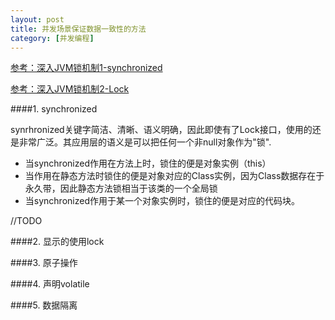```yaml
---
layout: post
title: 并发场景保证数据一致性的方法
category: [并发编程]
---
```

[参考：深入JVM锁机制1-synchronized ](http://blog.csdn.net/chen77716/article/details/6618779)

[参考：深入JVM锁机制2-Lock ](http://blog.csdn.net/chen77716/article/details/6618779)



####1.	 synchronized

synrhronized关键字简洁、清晰、语义明确，因此即使有了Lock接口，使用的还是非常广泛。其应用层的语义是可以把任何一个非null对象作为"锁".

* 当synchronized作用在方法上时，锁住的便是对象实例（this）
* 当作用在静态方法时锁住的便是对象对应的Class实例，因为Class数据存在于永久带，因此静态方法锁相当于该类的一个全局锁
* 当synchronized作用于某一个对象实例时，锁住的便是对应的代码块。

//TODO

####2.	 显示的使用lock


####3.	 原子操作

####4.	 声明volatile


####5.	 数据隔离

  
  


  



 